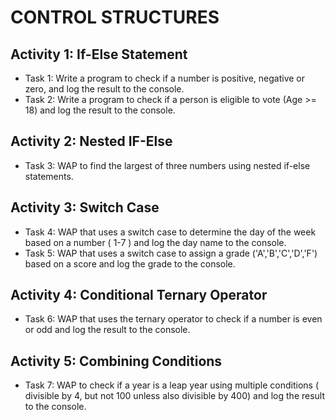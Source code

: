 # CONTROL STRUCTURES 

## Activity 1: If-Else Statement 
 - Task 1: Write a program to check if a number is positive, negative or zero, and log the result to the console.
 - Task 2: Write a program to check if a person is eligible to vote (Age >= 18) and log the result to the console.
## Activity 2: Nested IF-Else 
 - Task 3: WAP to find the largest of three numbers using nested if-else statements.
## Activity 3: Switch Case
 - Task 4: WAP that uses a switch case to determine the day of the week based on a number ( 1-7 ) and log the day name to the console.
 - Task 5: WAP that uses a switch case to assign a grade ('A','B','C','D','F') based on a score and log the grade to the console.
## Activity 4: Conditional Ternary Operator
 - Task 6: WAP that uses the ternary operator to check if a number is even or odd and log the result to the console.
## Activity 5: Combining Conditions
 - Task 7: WAP to check if a year is a leap year using multiple conditions ( divisible by 4, but not 100 unless also divisible by 400) and log the result to the console.